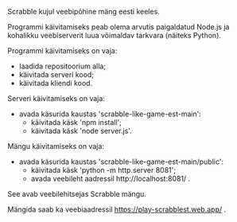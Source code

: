 Scrabble kujul veebipõhine mäng eesti keeles.

Programmi käivitamiseks peab olema arvutis paigaldatud Node.js ja kohalikku veebiserverit luua võimaldav tarkvara (näiteks Python).

Programmi käivitamiseks on vaja:
- laadida repositoorium alla;
- käivitada serveri kood;
- käivitada kliendi kood.

Serveri käivitamiseks on vaja:
- avada käsurida kaustas 'scrabble-like-game-est-main':
  - käivitada käsk 'npm install';
  - käivitada käsk 'node server.js'.

Mängu käivitamiseks on vaja:
- avada käsurida kaustas 'scrabble-like-game-est-main/public':
  - käivitada käsk 'python -m http.server 8081';
  - avada veebileht aadressil http://localhost:8081/ .

See avab veebilehitsejas Scrabble mängu.

Mängida saab ka veebiaadressil https://play-scrabblest.web.app/ .

